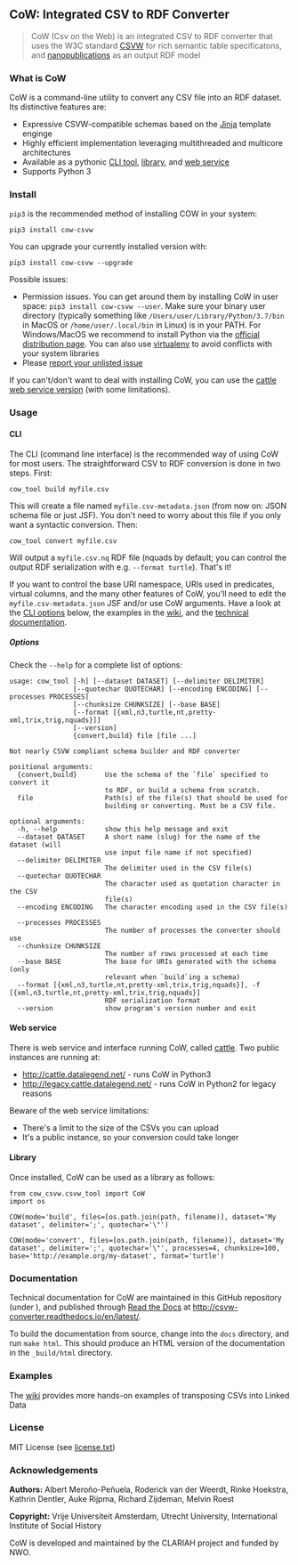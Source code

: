 ## CoW: Integrated CSV to RDF Converter

> CoW (Csv on the Web) is an integrated CSV to RDF converter that uses the W3C standard [CSVW](https://www.w3.org/TR/tabular-data-primer/) for rich semantic table specificatons, and [nanopublications](http://nanopub.org/) as an output RDF model



### What is CoW

CoW is a command-line utility to convert any CSV file into an RDF dataset. Its distinctive features are:

- Expressive CSVW-compatible schemas based on the [Jinja](https://github.com/pallets/jinja) template enginge
- Highly efficient implementation leveraging multithreaded and multicore architectures
- Available as a pythonic [CLI tool](#cli), [library](#library), and [web service](#web-service)
- Supports Python 3

### Install

`pip3` is the recommended method of installing COW in your system:

```
pip3 install cow-csvw
```

You can upgrade your currently installed version with:

```
pip3 install cow-csvw --upgrade
```

Possible issues:

- Permission issues. You can get around them by installing CoW in user space: `pip3 install cow-csvw --user`. Make sure your binary user directory (typically something like `/Users/user/Library/Python/3.7/bin` in MacOS or `/home/user/.local/bin` in Linux) is in your PATH. For Windows/MacOS we recommend to install Python via the [official distribution page](https://www.python.org/downloads/). You can also use [virtualenv](https://virtualenv.pypa.io/en/latest/) to avoid conflicts with your system libraries
- Please [report your unlisted issue](https://github.com/CLARIAH/CoW/issues/new)

If you can't/don't want to deal with installing CoW, you can use the [cattle](http://cattle.datalegend.net/) [web service version](#web-service) (with some limitations).

### Usage

#### CLI

The CLI (command line interface) is the recommended way of using CoW for most users. The straightforward CSV to RDF conversion is done in two steps. First:

```
cow_tool build myfile.csv
```

This will create a file named `myfile.csv-metadata.json` (from now on: JSON schema file or just JSF). You don't need to worry about this file if you only want a syntactic conversion. Then:

```
cow_tool convert myfile.csv
```

Will output a `myfile.csv.nq` RDF file (nquads by default; you can control the output RDF serialization with e.g. ``--format turtle``). That's it!

If you want to control the base URI namespace, URIs used in predicates, virtual columns, and the many other features of CoW, you'll need to edit the `myfile.csv-metadata.json` JSF and/or use CoW arguments. Have a look at the [CLI options](#options) below, the examples in the [wiki](https://github.com/CLARIAH/CoW/wiki), and the [technical documentation](http://csvw-converter.readthedocs.io/en/latest/).

##### Options

Check the ``--help`` for a complete list of options:

```
usage: cow_tool [-h] [--dataset DATASET] [--delimiter DELIMITER]
                [--quotechar QUOTECHAR] [--encoding ENCODING] [--processes PROCESSES]
                [--chunksize CHUNKSIZE] [--base BASE]
                [--format [{xml,n3,turtle,nt,pretty-xml,trix,trig,nquads}]]
                [--version]
                {convert,build} file [file ...]

Not nearly CSVW compliant schema builder and RDF converter

positional arguments:
  {convert,build}       Use the schema of the `file` specified to convert it
                        to RDF, or build a schema from scratch.
  file                  Path(s) of the file(s) that should be used for
                        building or converting. Must be a CSV file.

optional arguments:
  -h, --help            show this help message and exit
  --dataset DATASET     A short name (slug) for the name of the dataset (will
                        use input file name if not specified)
  --delimiter DELIMITER
                        The delimiter used in the CSV file(s)
  --quotechar QUOTECHAR
                        The character used as quotation character in the CSV
                        file(s)
  --encoding ENCODING   The character encoding used in the CSV file(s)

  --processes PROCESSES
                        The number of processes the converter should use
  --chunksize CHUNKSIZE
                        The number of rows processed at each time
  --base BASE           The base for URIs generated with the schema (only
                        relevant when `build`ing a schema)
  --format [{xml,n3,turtle,nt,pretty-xml,trix,trig,nquads}], -f [{xml,n3,turtle,nt,pretty-xml,trix,trig,nquads}]
                        RDF serialization format
  --version             show program's version number and exit
```

#### Web service

There is web service and interface running CoW, called [cattle](http://cattle.datalegend.net/). Two public instances are running at:

- http://cattle.datalegend.net/ - runs CoW in Python3
- http://legacy.cattle.datalegend.net/ - runs CoW in Python2 for legacy reasons

Beware of the web service limitations:

- There's a limit to the size of the CSVs you can upload
- It's a public instance, so your conversion could take longer

#### Library

Once installed, CoW can be used as a library as follows:

```
from cow_csvw.csvw_tool import CoW
import os

COW(mode='build', files=[os.path.join(path, filename)], dataset='My dataset', delimiter=';', quotechar='\"')

COW(mode='convert', files=[os.path.join(path, filename)], dataset='My dataset', delimiter=';', quotechar='\"', processes=4, chunksize=100, base='http://example.org/my-dataset', format='turtle')
```

### Documentation

Technical documentation for CoW are maintained in this GitHub repository (under <docs>), and published through [Read the Docs](http://readthedocs.org) at <http://csvw-converter.readthedocs.io/en/latest/>.

To build the documentation from source, change into the `docs` directory, and run `make html`. This should produce an HTML version of the documentation in the `_build/html` directory.

### Examples

The [wiki](https://github.com/CLARIAH/COW/wiki) provides more hands-on examples of transposing CSVs into Linked Data

### License

MIT License (see [license.txt](license.txt))

### Acknowledgements

**Authors:**    Albert Meroño-Peñuela, Roderick van der Weerdt, Rinke Hoekstra, Kathrin Dentler, Auke Rijpma, Richard Zijdeman, Melvin Roest

**Copyright:**  Vrije Universiteit Amsterdam, Utrecht University, International Institute of Social History


CoW is developed and maintained by the CLARIAH project and funded by NWO.
